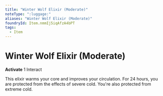 ```yaml
---
title: "Winter Wolf Elixir (Moderate)"
noteType: ":luggage:"
aliases: "Winter Wolf Elixir (Moderate)"
foundryId: Item.nmmIj5iqAfzA4bPT
tags:
  - Item
---
```


# Winter Wolf Elixir (Moderate)

**Activate** 1 Interact

This elixir warms your core and improves your circulation. For 24 hours, you are protected from the effects of severe cold. You're also protected from extreme cold.
